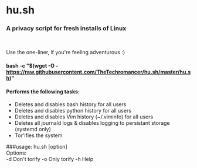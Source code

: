 # hu.sh
### A privacy script for fresh installs of Linux

<br>

Use the one-liner, if you're feeling adventurous :)
#### bash -c "$(wget -O - https://raw.githubusercontent.com/TheTechromancer/hu.sh/master/hu.sh)"

#### Performs the following tasks:

<ul>
	<li>Deletes and disables bash history for all users</li>
	<li>Deletes and disables python history for all users</li>
	<li>Deletes and disables Vim history (~/.viminfo) for all users</li>
	<li>Deletes all journald logs &amp; disables logging to persistant storage (systemd only)</li>
	<li>Tor'ifies the system</li>

</ul>

###usage: hu.sh [option]
<br>
  Options:
<br>
     -d   Don't torify
     -o   Only torify
     -h   Help